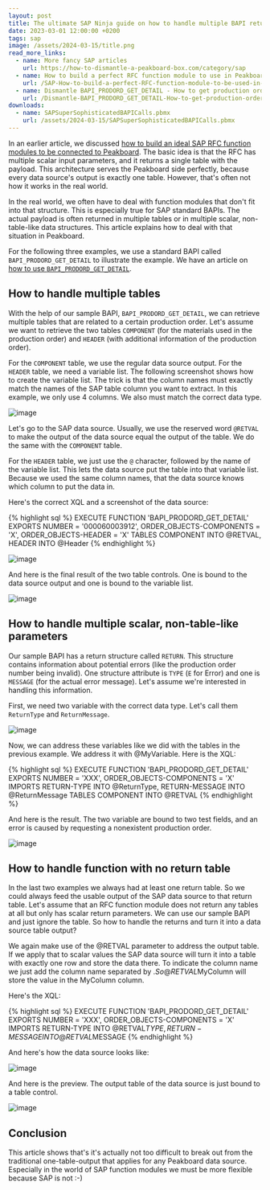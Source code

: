 ```yaml
---
layout: post
title: The ultimate SAP Ninja guide on how to handle multiple BAPI returns 
date: 2023-03-01 12:00:00 +0200
tags: sap
image: /assets/2024-03-15/title.png
read_more_links:
  - name: More fancy SAP articles
    url: https://how-to-dismantle-a-peakboard-box.com/category/sap
  - name: How to build a perfect RFC function module to use in Peakboard
    url: /SAP-How-to-build-a-perfect-RFC-function-module-to-be-used-in-Peakboard.html
  - name: Dismantle BAPI_PRODORD_GET_DETAIL - How to get production order details from SAP
    url: /Dismantle-BAPI_PRODORD_GET_DETAIL-How-to-get-production-order-details-from-SAP.html
downloads:
  - name: SAPSuperSophisticatedBAPICalls.pbmx
    url: /assets/2024-03-15/SAPSuperSophisticatedBAPICalls.pbmx
---
```


In an earlier article, we discussed [how to build an ideal SAP RFC function modules to be connected to Peakboard](/SAP-How-to-build-a-perfect-RFC-function-module-to-be-used-in-Peakboard.html). The basic idea is that the RFC has multiple scalar input parameters, and it returns a single table with the payload. This architecture serves the Peakboard side perfectly, because every data source's output is exactly one table. However, that's often not how it works in the real world.

In the real world, we often have to deal with function modules that don't fit into that structure. This is especially true for SAP standard BAPIs. The actual payload is often returned in multiple tables or in multiple scalar, non-table-like data structures. This article explains how to deal with that situation in Peakboard.

For the following three examples, we use a standard BAPI called `BAPI_PRODORD_GET_DETAIL` to illustrate the example. We have an article on [how to use `BAPI_PRODORD_GET_DETAIL`](/Dismantle-BAPI_PRODORD_GET_DETAIL-How-to-get-production-order-details-from-SAP.html).

## How to handle multiple tables

With the help of our sample BAPI, `BAPI_PRODORD_GET_DETAIL`, we can retrieve multiple tables that are related to a certain production order. Let's assume we want to retrieve the two tables `COMPONENT` (for the materials used in the production order) and `HEADER` (with additional information of the production order). 

For the `COMPONENT` table, we use the regular data source output. For the `HEADER` table, we need a variable list. The following screenshot shows how to create the variable list. The trick is that the column names must exactly match the names of the SAP table column you want to extract. In this example, we only use 4 columns. We also must match the correct data type. 

![image](/assets/2024-03-15/010.png)

Let's go to the SAP data source. Usually, we use the reserved word `@RETVAL` to make the output of the data source equal the output of the table. We do the same with the `COMPONENT` table.

For the `HEADER` table, we just use the `@` character, followed by the name of the variable list. This lets the data source put the table into that variable list. Because we used the same column names, that the data source knows which column to put the data in.

Here's the correct XQL and a screenshot of the data source:

{% highlight sql %}
EXECUTE FUNCTION 'BAPI_PRODORD_GET_DETAIL'
   EXPORTS
      NUMBER = '000060003912',
      ORDER_OBJECTS-COMPONENTS = 'X',
      ORDER_OBJECTS-HEADER = 'X'
   TABLES
      COMPONENT INTO @RETVAL,
      HEADER INTO @Header
{% endhighlight %}

![image](/assets/2024-03-15/020.png)

And here is the final result of the two table controls. One is bound to the data source output and one is bound to the variable list.

![image](/assets/2024-03-15/030.png)

## How to handle multiple scalar, non-table-like parameters

Our sample BAPI has a return structure called `RETURN`. This structure contains information about potential errors (like the production order number being invalid). One structure attribute is `TYPE` (`E` for Error) and one is `MESSAGE` (for the actual error message). Let's assume we're interested in handling this information.

First, we need two variable with the correct data type. Let's call them `ReturnType` and `ReturnMessage`.

![image](/assets/2024-03-15/040.png)

Now, we can address these variables like we did with the tables in the previous example. We address it with @MyVariable. Here is the XQL:

{% highlight sql %}
EXECUTE FUNCTION 'BAPI_PRODORD_GET_DETAIL'
   EXPORTS
      NUMBER = 'XXX',
      ORDER_OBJECTS-COMPONENTS = 'X'
   IMPORTS
      RETURN-TYPE INTO @ReturnType,
      RETURN-MESSAGE INTO @ReturnMessage
   TABLES
      COMPONENT INTO @RETVAL
{% endhighlight %}

And here is the result. The two variable are bound to two test fields, and an error is caused by requesting a nonexistent production order.

![image](/assets/2024-03-15/050.png)

## How to handle function with no return table

In the last two examples we always had at least one return table. So we could always feed the usable output of the SAP data source to that return table. Let's assume that an RFC function module does not return any tables at all but only has scalar return parameters. We can use our sample BAPI and just ignore the table. So how to handle the returns and turn it into a data source table output?

We again make use of the @RETVAL parameter to address the output table. If we apply that to scalar values the SAP data source will turn it into a table with exactly one row and store the data there. To indicate the column name we just add the column name separated by $. So @RETVAL$MyColumn will store the value in the MyColumn column.

Here's the XQL:

{% highlight sql %}
EXECUTE FUNCTION 'BAPI_PRODORD_GET_DETAIL'
   EXPORTS
      NUMBER = 'XXX',
      ORDER_OBJECTS-COMPONENTS = 'X'
   IMPORTS
      RETURN-TYPE INTO @RETVAL$TYPE,
      RETURN-MESSAGE INTO @RETVAL$MESSAGE
{% endhighlight %}

And here's how the data source looks like:

![image](/assets/2024-03-15/060.png)

And here is the preview. The output table of the data source is just bound to a table control.

![image](/assets/2024-03-15/070.png)

## Conclusion

This article shows that's it's actually not too difficult to break out from the traditional one-table-output that applies for any Peakboard data source. Especially in the world of SAP function modules we must be more flexible because SAP is not :-)



